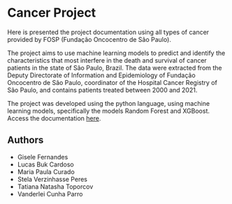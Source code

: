 # Cancer Project

Here is presented the project documentation using all types of cancer provided by FOSP (Fundação Oncocentro de São Paulo).

The project aims to use machine learning models to predict and identify the characteristics that most interfere in the death and survival of cancer patients in the state of São Paulo, Brazil. The data were extracted from the Deputy Directorate of Information and Epidemiology of Fundação Oncocentro de São Paulo, coordinator of the Hospital Cancer Registry of São Paulo, and contains patients treated between 2000 and 2021.

The project was developed using the python language, using machine learning models, specifically the models Random Forest and XGBoost. Access the documentation [here](https://cancer-project.readthedocs.io/en/latest/).
 
## Authors
* Gisele Fernandes
* Lucas Buk Cardoso
* Maria Paula Curado
* Stela Verzinhasse Peres
* Tatiana Natasha Toporcov
* Vanderlei Cunha Parro
 

